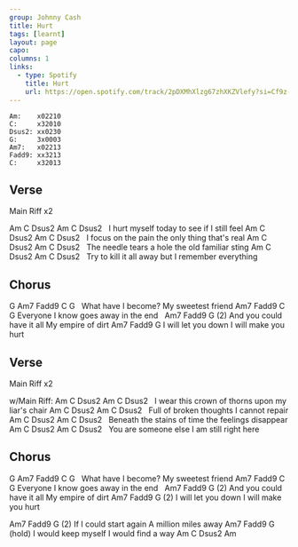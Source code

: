 ```yaml
---
group: Johnny Cash
title: Hurt
tags: [learnt]
layout: page
capo: 
columns: 1
links: 
  - type: Spotify
    title: Hurt
    url: https://open.spotify.com/track/2pDXMhXlzg67zhXKZVlefy?si=Cf9z-hvOTriBmimKGKc9fg
---
```


```chordpro
Am:    x02210
C:     x32010
Dsus2: xx0230
G:     3x0003
Am7:   x02213
Fadd9: xx3213
C:     x32013
```

## Verse

Main Riff x2

Am     C        Dsus2       Am       C       Dsus2
&nbsp;     I hurt myself today          to see if     I still feel
Am    C        Dsus2         Am         C      Dsus2
&nbsp;     I focus    on the pain         the only thing that's real
Am         C        Dsus2       Am         C       Dsus2
&nbsp;     The needle tears a hole         the old familiar sting
Am            C       Dsus2      Am            C           Dsus2
&nbsp;     Try to kill it all away            but I remember everything

## Chorus

G   Am7                      Fadd9  C                        G
&nbsp;   What have I become?             My sweetest friend
Am7              Fadd9        C             G
Everyone I know   goes away in the end
&nbsp;      Am7                   Fadd9   G (2)
And you could have it all        My empire of dirt
Am7              Fadd9        G
I will let you down            I will make you hurt

## Verse

Main Riff x2

w/Main Riff:
Am     C          Dsus2       Am    C       Dsus2
&nbsp;   I wear this crown of thorns   upon my liar's chair
Am    C        Dsus2        Am        C       Dsus2
&nbsp;      Full of broken thoughts   I cannot repair
Am      C             Dsus2     Am          C         Dsus2
&nbsp;   Beneath the stains of time       the feelings disappear
Am     C         Dsus2       Am   C      Dsus2
&nbsp;        You are someone else       I am still right here

## Chorus

G   Am7              Fadd9    C                       G
&nbsp;   What have I become?       My sweetest friend
Am7              Fadd9                 C             G
Everyone I know           goes away in the end
&nbsp;      Am7              Fadd9  G (2)
And you could have it all   My empire of dirt
Am7              Fadd9        G (2)
I will let you down            I will make you hurt

Am7                  Fadd9         G (2)
If I could start again         A million miles away
Am7              Fadd9      G (hold)
I would keep myself        I would find a way
Am     C          Dsus2       Am

